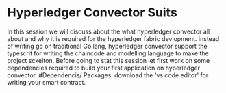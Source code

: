 # Hyperledger Convector Suits
In this session we will discuss about the what hyperledger convector all about and why it is required for the hyperledger fabric devlopment. instead of writing go on traditional Go lang, hyperledger convector support the typescrit for writing the chaincode and modelling language to make the project sckelton. 
Before going to stat this session let first work on some dependencies required to build your first application on hyperledger convector. 
#Dependencis/ Packages:
download the 'vs code editor' for writing your smart contract.


